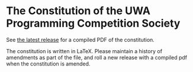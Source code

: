 # The Constitution of the UWA Programming Competition Society
See [the latest release](https://github.com/uwapcs/constitution/releases/latest) for a compiled PDF of the constitution.

The constitution is written in LaTeX. Please maintain a history of amendments as part of the file, and roll a new release with a compiled pdf when the constitution is amended.
